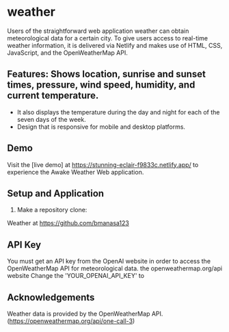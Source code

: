 # weather

Users of the straightforward web application weather can obtain meteorological data for a certain city. 
To give users access to real-time weather information, it is delivered via Netlify and makes use of HTML, CSS, JavaScript, and the OpenWeatherMap API.


## Features: Shows location, sunrise and sunset times, pressure, wind speed, humidity, and current temperature.
- It also displays the temperature during the day and night for each of the seven days of the week.
- Design that is responsive for mobile and desktop platforms.

## Demo

Visit the [live demo] at https://stunning-eclair-f9833c.netlify.app/ to experience the Awake Weather Web application.


## Setup and Application

1. Make a repository clone:
   
  Weather at https://github.com/bmanasa123
  

## API Key
You must get an API key from the OpenAI website in order to access the OpenWeatherMap API for meteorological data. the openweathermap.org/api website
Change the 'YOUR_OPENAI_API_KEY' to

## Acknowledgements
Weather data is provided by the OpenWeatherMap API. (https://openweathermap.org/api/one-call-3)
